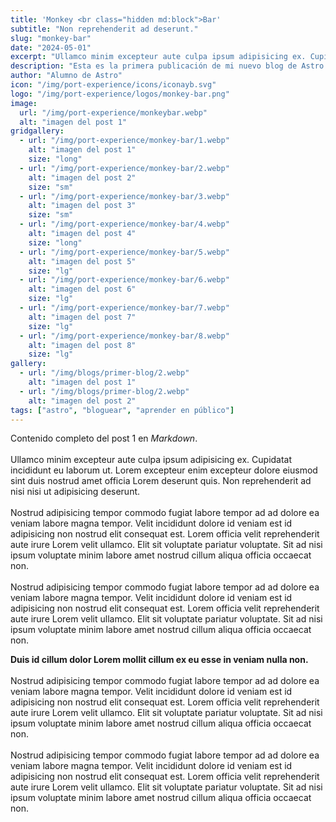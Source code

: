 ```yaml
---
title: 'Monkey <br class="hidden md:block">Bar'
subtitle: "Non reprehenderit ad deserunt."
slug: "monkey-bar"
date: "2024-05-01"
excerpt: "Ullamco minim excepteur aute culpa ipsum adipisicing ex. Cupidatat incididunt eu laborum ut. Lorem excepteur enim <br><br> excepteur dolore eiusmod sint duis nostrud amet officia Lorem deserunt quis. Non reprehenderit ad nisi nisi ut adipisicing deserunt."
description: "Esta es la primera publicación de mi nuevo blog de Astro."
author: "Alumno de Astro"
icon: "/img/port-experience/icons/iconayb.svg"
logo: "/img/port-experience/logos/monkey-bar.png"
image:
  url: "/img/port-experience/monkeybar.webp"
  alt: "imagen del post 1"
gridgallery:
  - url: "/img/port-experience/monkey-bar/1.webp"
    alt: "imagen del post 1"
    size: "long"
  - url: "/img/port-experience/monkey-bar/2.webp"
    alt: "imagen del post 2"
    size: "sm"
  - url: "/img/port-experience/monkey-bar/3.webp"
    alt: "imagen del post 3"
    size: "sm"
  - url: "/img/port-experience/monkey-bar/4.webp"
    alt: "imagen del post 4"
    size: "long"
  - url: "/img/port-experience/monkey-bar/5.webp"
    alt: "imagen del post 5"
    size: "lg"
  - url: "/img/port-experience/monkey-bar/6.webp"
    alt: "imagen del post 6"
    size: "lg"
  - url: "/img/port-experience/monkey-bar/7.webp"
    alt: "imagen del post 7"
    size: "lg"
  - url: "/img/port-experience/monkey-bar/8.webp"
    alt: "imagen del post 8"
    size: "lg"
gallery:
  - url: "/img/blogs/primer-blog/2.webp"
    alt: "imagen del post 1"
  - url: "/img/blogs/primer-blog/2.webp"
    alt: "imagen del post 2"
tags: ["astro", "bloguear", "aprender en público"]
---
```


Contenido completo del post 1 en *Markdown*.
<br><br>
Ullamco minim excepteur aute culpa ipsum adipisicing ex. Cupidatat incididunt eu laborum ut. Lorem excepteur enim excepteur dolore eiusmod sint duis nostrud amet officia Lorem deserunt quis. Non reprehenderit ad nisi nisi ut adipisicing deserunt.
<br><br>
Nostrud adipisicing tempor commodo fugiat labore tempor ad ad dolore ea veniam labore magna tempor. Velit incididunt dolore id veniam est id adipisicing non nostrud elit consequat est. Lorem officia velit reprehenderit aute irure Lorem velit ullamco. Elit sit voluptate pariatur voluptate. Sit ad nisi ipsum voluptate minim labore amet nostrud cillum aliqua officia occaecat non.
<br><br>
Nostrud adipisicing tempor commodo fugiat labore tempor ad ad dolore ea veniam labore magna tempor. Velit incididunt dolore id veniam est id adipisicing non nostrud elit consequat est. Lorem officia velit reprehenderit aute irure Lorem velit ullamco. Elit sit voluptate pariatur voluptate. Sit ad nisi ipsum voluptate minim labore amet nostrud cillum aliqua officia occaecat non.
<!--split-->
<b>Duis id cillum dolor Lorem mollit cillum ex eu esse in veniam nulla non.</b>
<br><br>
Nostrud adipisicing tempor commodo fugiat labore tempor ad ad dolore ea veniam labore magna tempor. Velit incididunt dolore id veniam est id adipisicing non nostrud elit consequat est. Lorem officia velit reprehenderit aute irure Lorem velit ullamco. Elit sit voluptate pariatur voluptate. Sit ad nisi ipsum voluptate minim labore amet nostrud cillum aliqua officia occaecat non.
<br><br>
Nostrud adipisicing tempor commodo fugiat labore tempor ad ad dolore ea veniam labore magna tempor. Velit incididunt dolore id veniam est id adipisicing non nostrud elit consequat est. Lorem officia velit reprehenderit aute irure Lorem velit ullamco. Elit sit voluptate pariatur voluptate. Sit ad nisi ipsum voluptate minim labore amet nostrud cillum aliqua officia occaecat non.